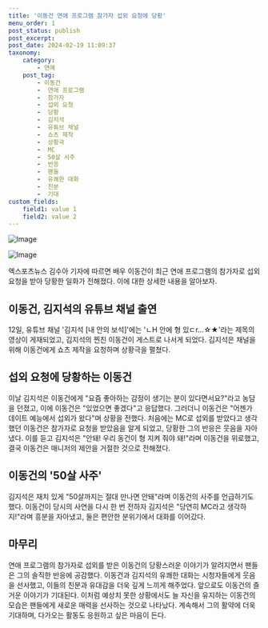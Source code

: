 ```yaml
---
title: '이동건 연애 프로그램 참가자 섭외 요청에 당황'
menu_order: 1
post_status: publish
post_excerpt: 
post_date: 2024-02-19 11:09:37
taxonomy:
    category:
        - 연예
    post_tag:
        - 이동건
        -  연애 프로그램
        -  참가자
        -  섭외 요청
        -  당황
        -  김지석
        -  유튜브 채널
        -  쇼츠 제작
        -  상황극
        -  MC
        -  50살 사주
        -  반응
        -  팬들
        -  유쾌한 대화
        -  친분
        -  기대
custom_fields:
    field1: value 1
    field2: value 2
---
```


![Image](https://mimgnews.pstatic.net/image/311/2024/02/12/0001690781_001_20240212175701295.jpg?type=w540)

![Image](https://ssl.pstatic.net/mimgnews/image/311/2024/02/12/0001690781_002_20240212175701336.jpg?type=w540)

엑스포츠뉴스 김수아 기자에 따르면 배우 이동건이 최근 연애 프로그램의 참가자로 섭외 요청을 받아 당황한 일화가 전해졌다. 이에 대한 상세한 내용을 알아보자.
## 이동건, 김지석의 유튜브 채널 출연
12일, 유튜브 채널 '김지석 [내 안의 보석]'에는 'ㄴH 안에 형 있ㄷr…☆★'라는 제목의 영상이 게재되었고, 김지석의 찐친 이동건이 게스트로 나서게 되었다. 김지석은 채널을 위해 이동건에게 쇼츠 제작을 요청하며 상황극을 펼쳤다.
## 섭외 요청에 당황하는 이동건
이날 김지석은 이동건에게 "요즘 좋아하는 감정이 생기는 분이 있다면서요?"라고 농담을 던졌고, 이에 이동건은 "있었으면 좋겠다"고 응답했다. 그러더니 이동건은 "어젠가 데이트 예능에서 섭외가 왔다"며 상황을 전했다. 처음에는 MC로 섭외를 받았다고 생각했던 이동건은 참가자로 요청을 받았음을 알게 되었고, 당황한 그의 반응은 웃음을 자아냈다.
이를 듣고 김지석은 "안돼! 우리 동건이 형 지켜 줘야 돼!"라며 이동건을 위로했고, 결국 이동건은 매니저의 제안을 거절한 것으로 전해졌다.
## 이동건의 '50살 사주'
김지석은 재치 있게 "50살까지는 절대 만나면 안돼"라며 이동건의 사주를 언급하기도 했다. 이동건이 당시의 사연을 다시 한 번 전하자 김지석은 "당연히 MC라고 생각하지!"라며 흥분을 자아냈고, 둘은 편안한 분위기에서 대화를 이어갔다.
## 마무리
연애 프로그램의 참가자로 섭외를 받은 이동건의 당황스러운 이야기가 알려지면서 팬들은 그의 솔직한 반응에 공감했다. 이동건과 김지석의 유쾌한 대화는 시청자들에게 웃음을 선사했고, 이들의 친분과 유대감을 더욱 깊게 느끼게 해주었다. 앞으로도 이동건의 즐거운 이야기가 기대된다.
이처럼 예상치 못한 상황에서도 늘 자신을 유지하는 이동건의 모습은 팬들에게 새로운 매력을 선사하는 것으로 나타났다. 계속해서 그의 활약에 더욱 기대하며, 다가오는 활동도 응원하고 싶은 마음이 든다.
